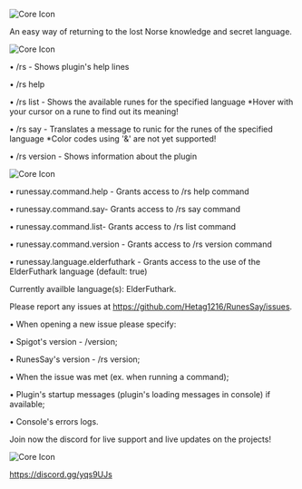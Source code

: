 ![Core Icon](https://cdn.discordapp.com/attachments/595364073147728025/793787464040316948/RunesSay.png)

An easy way of returning to the lost Norse knowledge and secret language.

![Core Icon](https://cdn.discordapp.com/attachments/595364073147728025/793787721763520512/RS_Commands.png)

• /rs - Shows plugin's help lines

• /rs help <command>

• /rs list <language> <page> - Shows the available runes for the specified language
*Hover with your cursor on a rune to find out its meaning!
 
• /rs say <language> - Translates a message to runic for the runes of the specified language
*Color codes using '&' are not yet supported!
 
• /rs version - Shows information about the plugin

![Core Icon](https://cdn.discordapp.com/attachments/595364073147728025/793788240733667348/RS_Permissions.jpg)

• runessay.command.help - Grants access to /rs help command

• runessay.command.say- Grants access to /rs say command

• runessay.command.list- Grants access to /rs list command

• runessay.command.version - Grants access to /rs version command

• runessay.language.elderfuthark - Grants access to the use of the ElderFuthark language (default: true)

Currently availble language(s): ElderFuthark.

Please report any issues at https://github.com/Hetag1216/RunesSay/issues.

• When opening a new issue please specify:

• Spigot's version - /version;

• RunesSay's version - /rs version;

• When the issue was met (ex. when running a command);

• Plugin's startup messages (plugin's loading messages in console) if available;

• Console's errors logs.

Join now the discord for live support and live updates on the projects!

![Core Icon](https://cdn.discordapp.com/attachments/595364073147728025/687819024457007140/discord_header.png)

https://discord.gg/yqs9UJs
